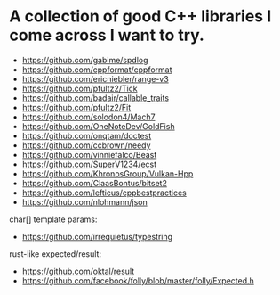 # A collection of good C++ libraries I come across I want to try.

* https://github.com/gabime/spdlog
* https://github.com/cppformat/cppformat
* https://github.com/ericniebler/range-v3
* https://github.com/pfultz2/Tick
* https://github.com/badair/callable_traits
* https://github.com/pfultz2/Fit
* https://github.com/solodon4/Mach7
* https://github.com/OneNoteDev/GoldFish
* https://github.com/onqtam/doctest
* https://github.com/ccbrown/needy
* https://github.com/vinniefalco/Beast
* https://github.com/SuperV1234/ecst
* https://github.com/KhronosGroup/Vulkan-Hpp
* https://github.com/ClaasBontus/bitset2
* https://github.com/lefticus/cppbestpractices
* https://github.com/nlohmann/json

char[]  template params:
* https://github.com/irrequietus/typestring

rust-like expected/result:
* https://github.com/oktal/result
* https://github.com/facebook/folly/blob/master/folly/Expected.h
